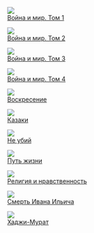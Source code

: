 ![](/books/prose_classic/Лев%20Николаевич%20Толстой/Война%20и%20мир.%20Том%201.jpg)  
[Война и мир. Том 1](/books/prose_classic/Лев%20Николаевич%20Толстой/Война%20и%20мир.%20Том%201)

![](/books/prose_classic/Лев%20Николаевич%20Толстой/Война%20и%20мир.%20Том%202.jpg)  
[Война и мир. Том 2](/books/prose_classic/Лев%20Николаевич%20Толстой/Война%20и%20мир.%20Том%202)

![](/books/prose_classic/Лев%20Николаевич%20Толстой/Война%20и%20мир.%20Том%203.jpg)  
[Война и мир. Том 3](/books/prose_classic/Лев%20Николаевич%20Толстой/Война%20и%20мир.%20Том%203)

![](/books/prose_classic/Лев%20Николаевич%20Толстой/Война%20и%20мир.%20Том%204.jpg)  
[Война и мир. Том 4](/books/prose_classic/Лев%20Николаевич%20Толстой/Война%20и%20мир.%20Том%204)

![](/books/prose_classic/Лев%20Николаевич%20Толстой/Воскресение.jpg)  
[Воскресение](/books/prose_classic/Лев%20Николаевич%20Толстой/Воскресение)

![](/books/prose_classic/Лев%20Николаевич%20Толстой/Казаки.jpg)  
[Казаки](/books/prose_classic/Лев%20Николаевич%20Толстой/Казаки)

![](/books/prose_classic/Лев%20Николаевич%20Толстой/Не%20убий.jpg)  
[Не убий](/books/prose_classic/Лев%20Николаевич%20Толстой/Не%20убий)

![](/books/prose_classic/Лев%20Николаевич%20Толстой/Путь%20жизни.jpg)  
[Путь жизни](/books/prose_classic/Лев%20Николаевич%20Толстой/Путь%20жизни)

![](/books/prose_classic/Лев%20Николаевич%20Толстой/Религия%20и%20нравственность.jpg)  
[Религия и нравственность](/books/prose_classic/Лев%20Николаевич%20Толстой/Религия%20и%20нравственность)

![](/books/prose_classic/Лев%20Николаевич%20Толстой/Смерть%20Ивана%20Ильича.jpg)  
[Смерть Ивана Ильича](/books/prose_classic/Лев%20Николаевич%20Толстой/Смерть%20Ивана%20Ильича)

![](/books/prose_classic/Лев%20Николаевич%20Толстой/Хаджи-Мурат.jpg)  
[Хаджи-Мурат](/books/prose_classic/Лев%20Николаевич%20Толстой/Хаджи-Мурат)
